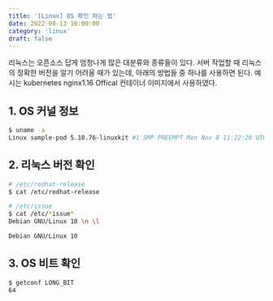 ```yaml
---
title: '[Linux] OS 확인 하는 법'
date: 2022-08-13 16:00:00
category: 'linux'
draft: false
---
```



리눅스는 오픈소스 답게 엄청나게 많은 대분류와 종류들이 있다. 서버 작업할 때 리눅스의 정확한 버전을 알기 어려울 때가 있는데, 아래의 방법들 중 하나를 사용하면 된다.
예시는 kubernetes nginx1.16 Offical 컨테이너 이미지에서 사용하였다.


## 1. OS 커널 정보
```sh
$ uname -a
Linux sample-pod 5.10.76-linuxkit #1 SMP PREEMPT Mon Nov 8 11:22:26 UTC 2021 aarch64 GNU/Linux
```

## 2. 리눅스 버전 확인
```sh
# /etc/redhat-release
$ cat /etc/redhat-release

# /etc/issue
$ cat /etc/*issue*
Debian GNU/Linux 10 \n \l

Debian GNU/Linux 10
```

## 3. OS 비트 확인
```sh
$ getconf LONG_BIT
64
```